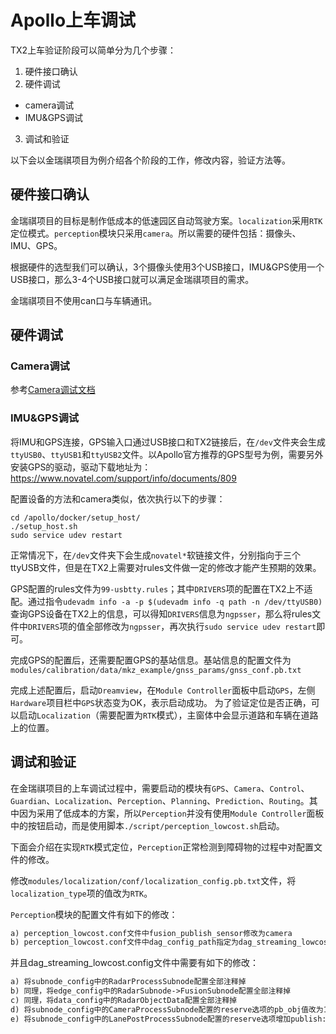 # Apollo上车调试

TX2上车验证阶段可以简单分为几个步骤：
1. 硬件接口确认
2. 硬件调试
  * camera调试
  * IMU&GPS调试
3. 调试和验证

以下会以金瑞祺项目为例介绍各个阶段的工作，修改内容，验证方法等。


## 硬件接口确认
金瑞祺项目的目标是制作低成本的低速园区自动驾驶方案。`localization`采用`RTK`定位模式。`perception`模块只采用`camera`。所以需要的硬件包括：摄像头、IMU、GPS。

根据硬件的选型我们可以确认，3个摄像头使用3个USB接口，IMU&GPS使用一个USB接口，那么3-4个USB接口就可以满足金瑞祺项目的需求。

金瑞祺项目不使用can口与车辆通讯。

## 硬件调试
### Camera调试

参考[Camera调试文档](\[Jetson_TX2_Platform\]howto_config_and_debug_camera_cn.md)

### IMU&GPS调试
将IMU和GPS连接，GPS输入口通过USB接口和TX2链接后，在`/dev`文件夹会生成`ttyUSB0`、`ttyUSB1`和`ttyUSB2`文件。以Apollo官方推荐的GPS型号为例，需要另外安装GPS的驱动，驱动下载地址为：
https://www.novatel.com/support/info/documents/809

配置设备的方法和camera类似，依次执行以下的步骤：

```shell
cd /apollo/docker/setup_host/
./setup_host.sh
sudo service udev restart
```

正常情况下，在`/dev`文件夹下会生成`novatel*`软链接文件，分别指向于三个ttyUSB文件，但是在TX2上需要对rules文件做一定的修改才能产生预期的效果。

GPS配置的rules文件为`99-usbtty.rules`；其中`DRIVERS`项的配置在TX2上不适配。通过指令`udevadm info -a -p $(udevadm info -q path -n /dev/ttyUSB0)`查询GPS设备在TX2上的信息，可以得知`DRIVERS`信息为`ngpsser`，那么将rules文件中`DRIVERS`项的值全部修改为`ngpsser`，再次执行`sudo service udev restart`即可。

完成GPS的配置后，还需要配置GPS的基站信息。基站信息的配置文件为`modules/calibration/data/mkz_example/gnss_params/gnss_conf.pb.txt`  

完成上述配置后，启动`Dreamview`，在`Module Controller`面板中启动`GPS`，左侧`Hardware`项目栏中`GPS`状态变为OK，表示启动成功。
为了验证定位是否正确，可以启动`Localization`（需要配置为`RTK`模式），主窗体中会显示道路和车辆在道路上的位置。

## 调试和验证
在金瑞祺项目的上车调试过程中，需要启动的模块有`GPS`、`Camera`、`Control`、`Guardian`、`Localization`、`Perception`、`Planning`、`Prediction`、`Routing`。其中因为采用了低成本的方案，所以`Perception`并没有使用`Module Controller`面板中的按钮启动，而是使用脚本`./script/perception_lowcost.sh`启动。  

下面会介绍在实现`RTK`模式定位，`Perception`正常检测到障碍物的过程中对配置文件的修改。

修改`modules/localization/conf/localization_config.pb.txt`文件，将`localization_type`项的值改为`RTK`。

`Perception`模块的配置文件有如下的修改：
```txt
a) perception_lowcost.conf文件中fusion_publish_sensor修改为camera
b) perception_lowcost.conf文件中dag_config_path指定为dag_streaming_lowcost.config
```

并且dag_streaming_lowcost.config文件中需要有如下的修改：

```txt
a) 将subnode_config中的RadarProcessSubnode配置全部注释掉
b) 同理，将edge_config中的RadarSubnode->FusionSubnode配置全部注释掉
c) 同理，将data_config中的RadarObjectData配置全部注释掉
d) 将subnode_config中的CameraProcessSubnode配置的reserve选项的pb_obj值改为1。表示camera节点会publish消息
e) 将subnode_config中的LanePostProcessSubnode配置的reserve选项增加publish:2。表示lanepost节点会publish关于perceptionobstacle的消息
```

